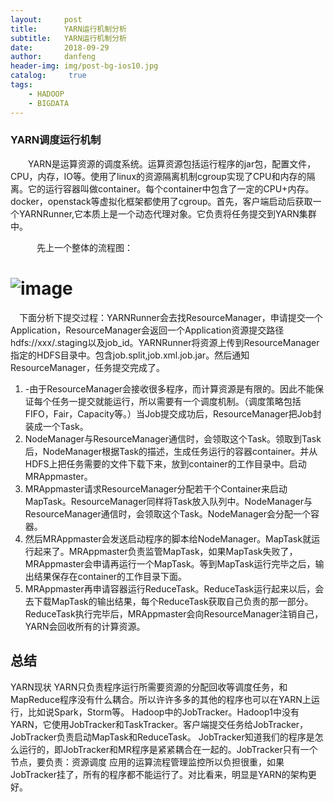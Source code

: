 ```yaml
---
layout:     post
title:      YARN运行机制分析
subtitle:   YARN运行机制分析
date:       2018-09-29
author:     danfeng
header-img: img/post-bg-ios10.jpg
catalog: 	 true
tags:
    - HADOOP
    - BIGDATA
---       
```




###  YARN调度运行机制
&emsp;&emsp;YARN是运算资源的调度系统。运算资源包括运行程序的jar包，配置文件，CPU，内存，IO等。使用了linux的资源隔离机制cgroup实现了CPU和内存的隔离。它的运行容器叫做container。每个container中包含了一定的CPU+内存。docker，openstack等虚拟化框架都使用了cgroup。首先，客户端启动后获取一个YARNRunner,它本质上是一个动态代理对象。它负责将任务提交到YARN集群中。
 
 &emsp;&emsp;&emsp;先上一个整体的流程图：
#   ![image](https://zdfccdanfeng.github.io/img/RMMMOV1.png)


&emsp;下面分析下提交过程：YARNRunner会去找ResourceManager，申请提交一个Application，ResourceManager会返回一个Application资源提交路径hdfs://xxx/.staging以及job_id。YARNRunner将资源上传到ResourceManager指定的HDFS目录中。包含job.split,job.xml.job.jar。然后通知ResourceManager，任务提交完成了。

1. -由于ResourceManager会接收很多程序，而计算资源是有限的。因此不能保证每个任务一提交就能运行，所以需要有一个调度机制。（调度策略包括FIFO，Fair，Capacity等。）当Job提交成功后，ResourceManager把Job封装成一个Task。
2. NodeManager与ResourceManager通信时，会领取这个Task。领取到Task后，NodeManager根据Task的描述，生成任务运行的容器container。并从HDFS上把任务需要的文件下载下来，放到container的工作目录中。启动MRAppmaster。
3. MRAppmaster请求ResourceManager分配若干个Container来启动MapTask。ResourceManager同样将Task放入队列中。NodeManager与ResourceManager通信时，会领取这个Task。NodeManager会分配一个容器。
4. 然后MRAppmaster会发送启动程序的脚本给NodeManager。MapTask就运行起来了。MRAppmaster负责监管MapTask，如果MapTask失败了，MRAppmaster会申请再运行一个MapTask。等到MapTask运行完毕之后，输出结果保存在container的工作目录下面。
5. MRAppmaster再申请容器运行ReduceTask。ReduceTask运行起来以后，会去下载MapTask的输出结果，每个ReduceTask获取自己负责的那一部分。ReduceTask执行完毕后，MRAppmaster会向ResourceManager注销自己，YARN会回收所有的计算资源。
##  总结
YARN现状
YARN只负责程序运行所需要资源的分配回收等调度任务，和MapReduce程序没有什么耦合。所以许许多多的其他的程序也可以在YARN上运行，比如说Spark，Storm等。
Hadoop中的JobTracker。Hadoop1中没有YARN，它使用JobTracker和TaskTracker。客户端提交任务给JobTracker，JobTracker负责启动MapTask和ReduceTask。
JobTracker知道我们的程序是怎么运行的，即JobTracker和MR程序是紧紧耦合在一起的。JobTracker只有一个节点，要负责：资源调度
应用的运算流程管理监控所以负担很重，如果JobTracker挂了，所有的程序都不能运行了。对比看来，明显是YARN的架构更好。
